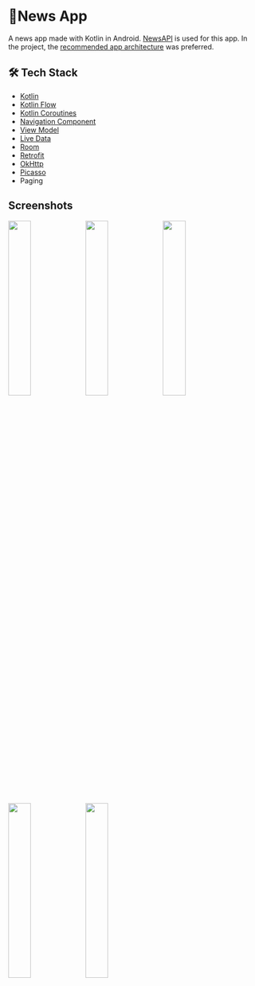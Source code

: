 # 📰News App

A news app made with Kotlin in Android. [NewsAPI](https://newsapi.org/) is used for this app. In the project, the [recommended app architecture](https://developer.android.com/topic/architecture#recommended-app-arch) was preferred.

## 🛠 Tech Stack

- [Kotlin](https://kotlinlang.org/)
- [Kotlin Flow](https://developer.android.com/kotlin/flow)
- [Kotlin Coroutines](https://kotlinlang.org/docs/reference/coroutines-overview.html)
- [Navigation Component](https://developer.android.com/guide/navigation)
- [View Model](https://developer.android.com/topic/libraries/architecture/viewmodel)
- [Live Data](https://developer.android.com/topic/libraries/architecture/livedata)
- [Room](https://developer.android.com/jetpack/androidx/releases/room)
- [Retrofit](https://square.github.io/retrofit/)
- [OkHttp](https://square.github.io/okhttp/)
- [Picasso](https://square.github.io/picasso/)
- Paging

## Screenshots

<img src="https://user-images.githubusercontent.com/46245749/166441539-f7c84f14-05c2-4634-802b-38135f73da7f.png" width="30%" height="30%"/> <img src="https://user-images.githubusercontent.com/46245749/166441674-3c405eee-de3a-4503-a0b1-c1be0d911e76.png" width="30%" height="30%"/> <img src="https://user-images.githubusercontent.com/46245749/166441636-415148d0-358c-49ba-8d73-f698fdb166d4.png" width="30%" height="30%"/> <img src="https://user-images.githubusercontent.com/46245749/166441857-845d9da5-0841-4c22-86c5-e568a37055c7.png" width="30%" height="30%"/> <img src="https://user-images.githubusercontent.com/46245749/166441925-58c3158c-7d6b-48ca-a764-71134652b9c5.png" width="30%" height="30%"/>